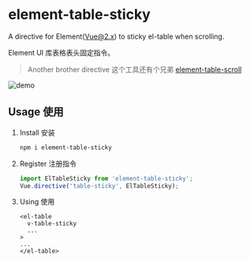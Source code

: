 # element-table-sticky

A directive for Element(Vue@2.x) to sticky el-table when scrolling.

Element UI 库表格表头固定指令。

> Another brother directive 这个工具还有个兄弟 [element-table-scroll](https://tianwang8090.github.io/element-table-scroll/)

![demo](../demo.gif)

## Usage 使用

1. Install 安装

    ```sh
    npm i element-table-sticky
    ```

2. Register 注册指令

    ```js
    import ElTableSticky from 'element-table-sticky';
    Vue.directive('table-sticky', ElTableSticky);
    ```

3. Using 使用

    ```vue
    <el-table
      v-table-sticky
      ...
    >
    ...
    </el-table>
    ```
